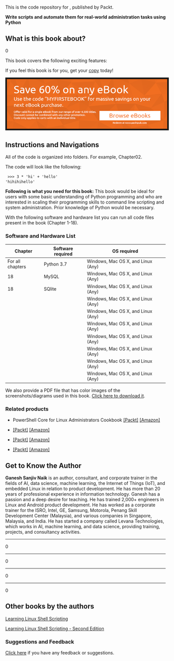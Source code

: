 # 

<a href="https://www.packtpub.com/networking-and-servers/mastering-python-scripting-system-administrators?utm_source=github&utm_medium=repository&utm_campaign="><img src="" alt="" height="256px" align="right"></a>

This is the code repository for [](https://www.packtpub.com/networking-and-servers/mastering-python-scripting-system-administrators?utm_source=github&utm_medium=repository&utm_campaign=), published by Packt.

**Write scripts and automate them for real-world administration tasks using Python**

## What is this book about?
0

This book covers the following exciting features:


If you feel this book is for you, get your [copy](https://www.amazon.com/dp/178913322X) today!

<a href="https://www.packtpub.com/?utm_source=github&utm_medium=banner&utm_campaign=GitHubBanner"><img src="https://raw.githubusercontent.com/PacktPublishing/GitHub/master/GitHub.png" 
alt="https://www.packtpub.com/" border="5" /></a>

## Instructions and Navigations
All of the code is organized into folders. For example, Chapter02.

The code will look like the following:
```
 >>> 3 * 'hi' + 'hello'
'hihihihello' 
```

**Following is what you need for this book:**
This book would be ideal for users with some basic understanding of Python programming and who are interested in scaling their programming skills to command line scripting and system administration.  Prior knowledge of Python would be necessary.

With the following software and hardware list you can run all code files present in the book (Chapter 1-18).
### Software and Hardware List
| Chapter | Software required | OS required |
| -------- | ------------------------------------ | ----------------------------------- |
| For all chapters | Python 3.7 | Windows, Mac OS X, and Linux (Any) |
| 18 | MySQL | Windows, Mac OS X, and Linux (Any) |
| 18 | SQlite | Windows, Mac OS X, and Linux (Any) |
|  |  | Windows, Mac OS X, and Linux (Any) |
|  |  | Windows, Mac OS X, and Linux (Any) |
|  |  | Windows, Mac OS X, and Linux (Any) |
|  |  | Windows, Mac OS X, and Linux (Any) |
|  |  | Windows, Mac OS X, and Linux (Any) |
|  |  | Windows, Mac OS X, and Linux (Any) |
|  |  | Windows, Mac OS X, and Linux (Any) |

We also provide a PDF file that has color images of the screenshots/diagrams used in this book. [Click here to download it]().

### Related products
* PowerShell Core for Linux Administrators Cookbook [[Packt]](https://www.packtpub.com/networking-and-servers/powershell-core-linux-administrators-cookbook?utm_source=github&utm_medium=repository&utm_campaign=9781789137231 ) [[Amazon]](https://www.amazon.com/dp/1789137233)

*  [[Packt]](https://www.packtpub.com/virtualization-and-cloud/aws-administration-definitive-guide-second-edition?utm_source=github&utm_medium=repository&utm_campaign=) [[Amazon]](https://www.amazon.com/dp/1788478797)

*  [[Packt]]() [[Amazon]](https://www.amazon.com/dp/)

*  [[Packt]]() [[Amazon]](https://www.amazon.com/dp/)

## Get to Know the Author
**Ganesh Sanjiv Naik**
is an author, consultant, and corporate trainer in the fields of AI, data science, machine learning, the Internet of Things (IoT), and embedded Linux in relation to product development. He has more than 20 years of professional experience in information technology. Ganesh has a passion and a deep desire for teaching. He has trained 2,000+ engineers in Linux and Android product development. He has worked as a corporate trainer for the ISRO, Intel, GE, Samsung, Motorola, Penang Skill Development Center (Malaysia), and various companies in Singapore, Malaysia, and India. He has started a company called Levana Technologies, which works in AI, machine learning, and data science, providing training, projects, and consultancy activities.

****
0

****
0

****
0

****
0

## Other books by the authors
[Learning Linux Shell Scripting](https://www.packtpub.com/networking-and-servers/learning-linux-shell-scripting?utm_source=github&utm_medium=repository&utm_campaign=9781785286216 )

[Learning Linux Shell Scripting - Second Edition](https://www.packtpub.com/networking-and-servers/learning-linux-shell-scripting-second-edition?utm_source=github&utm_medium=repository&utm_campaign=9781788993197 )

[](https://www.packtpub.com/application-development/bash-cookbook?utm_source=github&utm_medium=repository&utm_campaign=)

[]()

[]()

### Suggestions and Feedback
[Click here](https://docs.google.com/forms/d/e/1FAIpQLSdy7dATC6QmEL81FIUuymZ0Wy9vH1jHkvpY57OiMeKGqib_Ow/viewform) if you have any feedback or suggestions.


